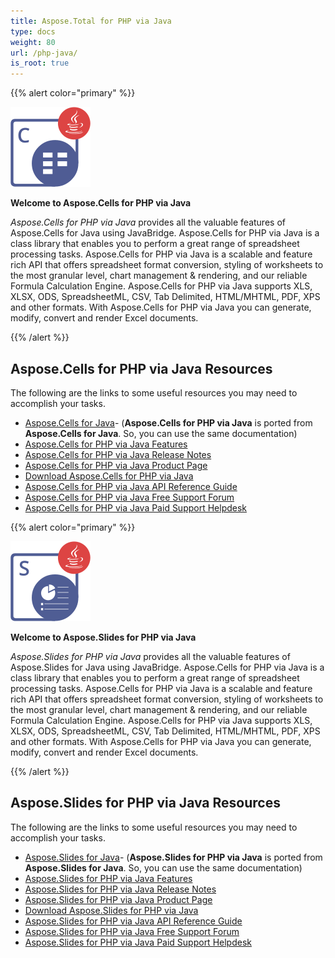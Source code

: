 ```yaml
---
title: Aspose.Total for PHP via Java
type: docs
weight: 80
url: /php-java/
is_root: true
---
```


{{% alert color="primary" %}}

![Aspose.Cells for PHP via Java](aspose_cells-for-php-via-java.png)

**Welcome to Aspose.Cells for PHP via Java**

_Aspose.Cells for PHP via Java_ provides all the valuable features of Aspose.Cells for Java using JavaBridge. Aspose.Cells for PHP via Java is a class library that enables you to perform a great range of spreadsheet processing tasks. Aspose.Cells for PHP via Java is a scalable and feature rich API that offers spreadsheet format conversion, styling of worksheets to the most granular level, chart management & rendering, and our reliable Formula Calculation Engine. Aspose.Cells for PHP via Java supports XLS, XLSX, ODS, SpreadsheetML, CSV, Tab Delimited, HTML/MHTML, PDF, XPS and other formats. With Aspose.Cells for PHP via Java you can generate, modify, convert and render Excel documents.

{{% /alert %}}

## **Aspose.Cells for PHP via Java Resources**

The following are the links to some useful resources you may need to accomplish your tasks.

- [Aspose.Cells for Java](https://docs.aspose.com/cells/java/)- (**Aspose.Cells for PHP via Java** is ported from **Aspose.Cells for Java**. So, you can use the same documentation)
- [Aspose.Cells for PHP via Java Features](https://docs.aspose.com/slides/php-java/features-overview/)
- [Aspose.Cells for PHP via Java Release Notes](https://docs.aspose.com/cells/phpjava/release-notes/)
- [Aspose.Cells for PHP via Java Product Page](https://products.aspose.com/cells/php-java/)
- [Download Aspose.Cells for PHP via Java](https://releases.aspose.com/cells/php/)
- [Aspose.Cells for PHP via Java API Reference Guide](https://reference.aspose.com/cells/php)
- [Aspose.Cells for PHP via Java Free Support Forum](https://forum.aspose.com/)
- [Aspose.Cells for PHP via Java Paid Support Helpdesk](https://helpdesk.aspose.com/)

{{% alert color="primary" %}}

![Aspose.Slides for PHP via Java](aspose_slides-for-php-via-java.png)

**Welcome to Aspose.Slides for PHP via Java**

_Aspose.Slides for PHP via Java_ provides all the valuable features of Aspose.Slides for Java using JavaBridge. Aspose.Cells for PHP via Java is a class library that enables you to perform a great range of spreadsheet processing tasks. Aspose.Cells for PHP via Java is a scalable and feature rich API that offers spreadsheet format conversion, styling of worksheets to the most granular level, chart management & rendering, and our reliable Formula Calculation Engine. Aspose.Cells for PHP via Java supports XLS, XLSX, ODS, SpreadsheetML, CSV, Tab Delimited, HTML/MHTML, PDF, XPS and other formats. With Aspose.Cells for PHP via Java you can generate, modify, convert and render Excel documents.

{{% /alert %}}

## **Aspose.Slides for PHP via Java Resources**

The following are the links to some useful resources you may need to accomplish your tasks.

- [Aspose.Slides for Java](https://docs.aspose.com/slides/java/)- (**Aspose.Slides for PHP via Java** is ported from **Aspose.Slides for Java**. So, you can use the same documentation)
- [Aspose.Slides for PHP via Java Features](https://docs.aspose.com/slides/php-java/features-overview/)
- [Aspose.Slides for PHP via Java Release Notes](https://docs.aspose.com/slides/php-java/release-notes/)
- [Aspose.Slides for PHP via Java Product Page](https://products.aspose.com/slides/php-java/)
- [Download Aspose.Slides for PHP via Java](https://releases.aspose.com/slides/php-java/)
- [Aspose.Slides for PHP via Java API Reference Guide](https://reference.aspose.com/slides/)
- [Aspose.Slides for PHP via Java Free Support Forum](https://forum.aspose.com/)
- [Aspose.Slides for PHP via Java Paid Support Helpdesk](https://helpdesk.aspose.com/)

